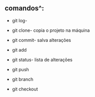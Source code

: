 ## comandos^:

- git log- 

- git clone- copia o projeto na máquina

- git commit- salva alterações

- git add

- git status- lista de alterações

- git push

- git branch 

- git checkout